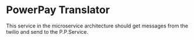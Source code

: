 # PowerPay Translator

This service in the microservice architecture should get messages from the twilio and send to the P.P.Service.
